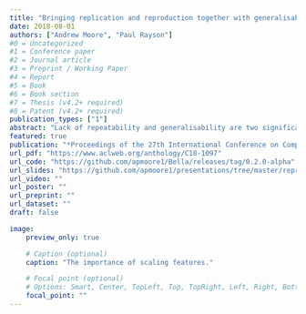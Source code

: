 ```yaml
---
title: "Bringing replication and reproduction together with generalisability in NLP: Three reproduction studies for Target Dependent Sentiment Analysis"
date: 2018-08-01
authors: ["Andrew Moore", "Paul Rayson"]
#0 = Uncategorized
#1 = Conference paper
#2 = Journal article
#3 = Preprint / Working Paper
#4 = Report
#5 = Book
#6 = Book section
#7 = Thesis (v4.2+ required)
#8 = Patent (v4.2+ required)
publication_types: ["1"]
abstract: "Lack of repeatability and generalisability are two significant threats to continuing scientific development in Natural Language Processing. Language models and learning methods are so complex that scientific conference papers no longer contain enough space for the technical depth required for replication or reproduction. Taking Target Dependent Sentiment Analysis as a case study, we show how recent work in the field has not consistently released code, or described settings for learning methods in enough detail, and lacks comparability and generalisability in train, test or validation data. To investigate generalisability and to enable state of the art comparative evaluations, we carry out the first reproduction studies of three groups of complementary methods and perform the first large-scale mass evaluation on six different English datasets. Reflecting on our experiences, we recommend that future replication or reproduction experiments should always consider a variety of datasets alongside documenting and releasing their methods and published code in order to minimise the barriers to both repeatability and generalisability. We have released our code with a model zoo on GitHub with Jupyter Notebooks to aid understanding and full documentation, and we recommend that others do the same with their papers at submission time through an anonymised GitHub account."
featured: true
publication: "*Proceedings of the 27th International Conference on Computational Linguistics*"
url_pdf: "https://www.aclweb.org/anthology/C18-1097"
url_code: "https://github.com/apmoore1/Bella/releases/tag/0.2.0-alpha"
url_slides: "https://github.com/apmoore1/presentations/tree/master/reproduction%20and%20generalisability%20in%20TDSA"
url_video: ""
url_poster: ""
url_preprint: ""
url_dataset: ""
draft: false

image:
    preview_only: true

    # Caption (optional)
    caption: "The importance of scaling features."

    # Focal point (optional)
    # Options: Smart, Center, TopLeft, Top, TopRight, Left, Right, BottomLeft, Bottom, BottomRight
    focal_point: ""
---
```



